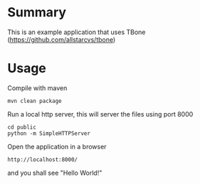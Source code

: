 # Summary

This is an example application that uses TBone (https://github.com/allstarcvs/tbone)

# Usage

Compile with maven

```
mvn clean package
```

Run a local http server, this will server the files using port 8000

```
cd public
python -m SimpleHTTPServer
```

Open the application in a browser

```
http://localhost:8000/
```

and you shall see "Hello World!"
